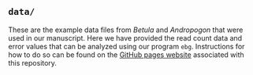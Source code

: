 ## `data/`

These are the example data files from *Betula* and *Andropogon* that were used in our manuscript.
Here we have provided the read count data and error values that can be analyzed using our program `ebg`.
Instructions for how to do so can be found on the [GitHub pages website](http://pblischak.github.io/polyploid-genotyping) associated with this repository.
